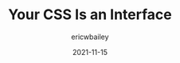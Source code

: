 ---
author: ericwbailey
date: 2021-11-15
draft: true
tags:
  - css
  - performance
  - meta
target_url: https://ericwbailey.design/writing/your-css-is-an-interface/
title: Your CSS Is an Interface
---